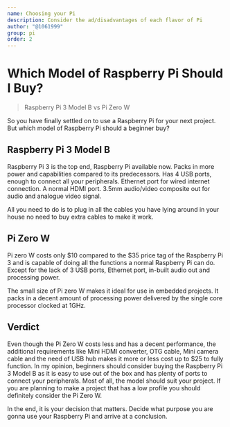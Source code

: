 ```yaml
---
name: Choosing your Pi
description: Consider the ad/disadvantages of each flavor of Pi
author: "@1061999"
group: pi
order: 2
---
```


# Which Model of Raspberry Pi Should I Buy?

> Raspberry Pi 3 Model B vs Pi Zero W

So you have finally settled on to use a Raspberry Pi for your next project. But which model of Raspberry Pi should a beginner buy?

## Raspberry Pi 3 Model B

Raspberry Pi 3 is the top end, Raspberry Pi available now. Packs in more power and capabilities compared to its predecessors. Has 4 USB ports, enough to connect all your peripherals. Ethernet port for wired internet connection. A normal HDMI port. 3.5mm audio/video composite out for audio and analogue video signal. 

All you need to do is to plug in all the cables you have lying around in your house no need to buy extra cables to make it work.

## Pi Zero W

Pi zero W costs only $10 compared to the $35 price tag of the Raspberry Pi 3 and is capable of doing all the functions a normal Raspberry Pi can do. Except for the lack of 3 USB ports, Ethernet port, in-built audio out and processing power. 

The small size of Pi zero W makes it ideal for use in embedded projects. It packs in a decent amount of processing power delivered by the single core processor clocked at 1GHz. 

## Verdict

Even though the Pi Zero W costs less and has a decent performance, the additional requirements like Mini HDMI converter, OTG cable, Mini camera cable and the need of USB hub makes it more or less cost up to $25 to fully function. In my opinion, beginners should consider buying the Raspberry Pi 3 Model B as it is easy to use out of the box and has plenty of ports to connect your peripherals. Most of all, the model should suit your project. If you are planning to make a project that has a low profile you should definitely consider the Pi Zero W. 

In the end, it is your decision that matters. Decide what purpose you are gonna use your Raspberry Pi and arrive at a conclusion.
